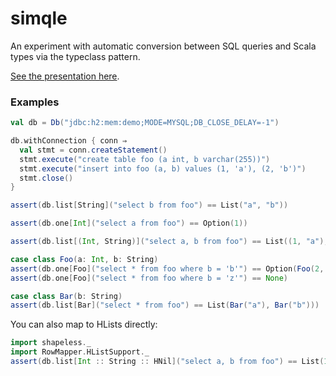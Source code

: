 # simqle


An experiment with automatic conversion between SQL queries and Scala types
via the typeclass pattern.

[See the presentation here](https://echojc.github.io/simqle).

### Examples

```scala
val db = Db("jdbc:h2:mem:demo;MODE=MYSQL;DB_CLOSE_DELAY=-1")

db.withConnection { conn ⇒
  val stmt = conn.createStatement()
  stmt.execute("create table foo (a int, b varchar(255))")
  stmt.execute("insert into foo (a, b) values (1, 'a'), (2, 'b')")
  stmt.close()
}

assert(db.list[String]("select b from foo") == List("a", "b"))

assert(db.one[Int]("select a from foo") == Option(1))

assert(db.list[(Int, String)]("select a, b from foo") == List((1, "a"), (2, "b")))

case class Foo(a: Int, b: String)
assert(db.one[Foo]("select * from foo where b = 'b'") == Option(Foo(2, "b")))
assert(db.one[Foo]("select * from foo where b = 'z'") == None)

case class Bar(b: String)
assert(db.list[Bar]("select * from foo") == List(Bar("a"), Bar("b")))
```

You can also map to HLists directly:

```scala
import shapeless._
import RowMapper.HListSupport._
assert(db.list[Int :: String :: HNil]("select a, b from foo") == List(1 :: "a" :: HNil, 2 :: "b" :: HNil))
```
